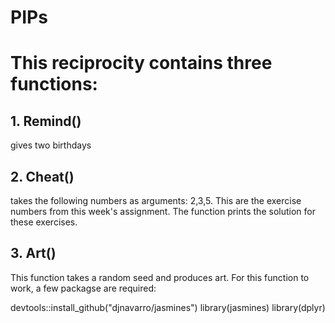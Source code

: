 # PIPs


# This reciprocity contains three functions:

## 1. Remind()
gives two birthdays

## 2. Cheat()
takes the following numbers as arguments: 2,3,5. This are the exercise numbers from this week's assignment. The function prints the solution for these exercises. 

## 3. Art()
This function takes a random seed and produces art. For this function to work, a few packagse are required: 

devtools::install_github("djnavarro/jasmines")
library(jasmines)
library(dplyr)

